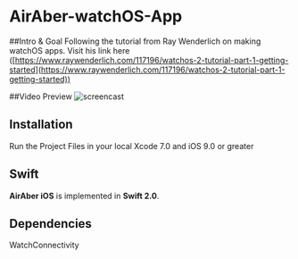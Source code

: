 # AirAber-watchOS-App

##Intro & Goal
Following the tutorial from Ray Wenderlich on making watchOS apps. Visit his link here ([https://www.raywenderlich.com/117196/watchos-2-tutorial-part-1-getting-started](https://www.raywenderlich.com/117196/watchos-2-tutorial-part-1-getting-started))

##Video Preview
![screencast](http://g.recordit.co/0fZYAcpiUI.gif)

## Installation

Run the Project Files in your local Xcode 7.0 and iOS 9.0 or greater

## Swift

**AirAber iOS** is implemented in **Swift 2.0**.

## Dependencies

WatchConnectivity


